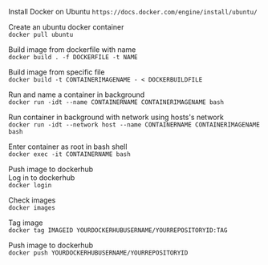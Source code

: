 Install Docker on Ubuntu
`https://docs.docker.com/engine/install/ubuntu/`

Create an ubuntu docker container  
`docker pull ubuntu`

Build image from dockerfile with name  
`docker build . -f DOCKERFILE -t NAME `

Build image from specific file  
`docker build -t CONTAINERIMAGENAME - < DOCKERBUILDFILE`

Run and name a container in background  
`docker run -idt --name CONTAINERNAME CONTAINERIMAGENAME bash`

Run container in background with network using hosts's network  
`docker run -idt --network host --name CONTAINERNAME CONTAINERIMAGENAME bash`

Enter container as root in bash shell  
`docker exec -it CONTAINERNAME bash`

Push image to dockerhub  
Log in to dockerhub  
`docker login`

Check images  
`docker images`

Tag image  
`docker tag IMAGEID YOURDOCKERHUBUSERNAME/YOURREPOSITORYID:TAG`

Push image to dockerhub  
`docker push YOURDOCKERHUBUSERNAME/YOURREPOSITORYID`
